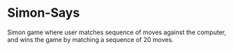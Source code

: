 # Simon-Says
Simon game where user matches sequence of moves against the computer, and wins the game by matching a sequence of 20 moves. 
